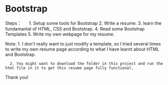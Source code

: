 # Bootstrap

Steps：
      1. Setup some tools for Bootstrap
      2. Write a resume.
      3. learn the fundamantal of HTML, CSS and Bootstrap.
      4. Read some Bootstrap Templates
      5. Write my own webpage for my resume.

Note: 
      1. I don't really want to just modify a template, so I tried several times to write my own resume page according to what I have learnt about HTML and Bootstrap. 

      2. You might want to download the folder in this project and run the html file in it to get this resume page fully functional.
      
Thank you!

